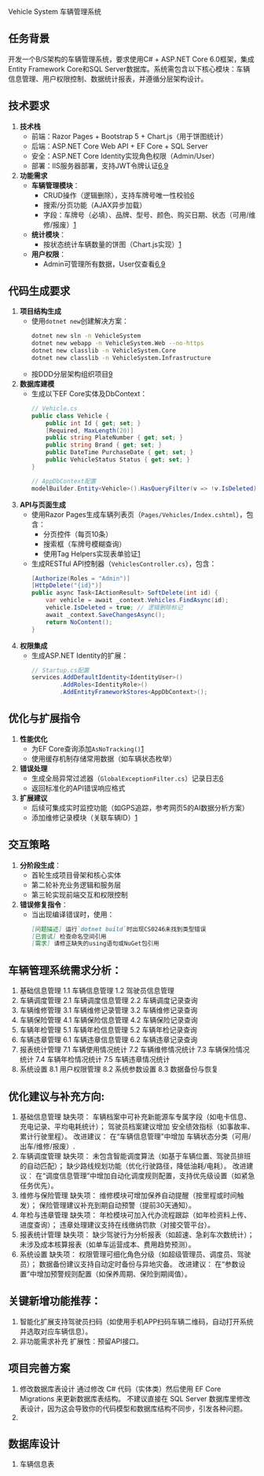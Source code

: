 Vehicle System
车辆管理系统

## 任务背景
开发一个B/S架构的车辆管理系统，要求使用C# + ASP.NET Core 6.0框架，集成Entity Framework Core和SQL Server数据库。系统需包含以下核心模块：车辆信息管理、用户权限控制、数据统计报表，并遵循分层架构设计。

## 技术要求
1. **技术栈**
   - 前端：Razor Pages + Bootstrap 5 + Chart.js（用于饼图统计）
   - 后端：ASP.NET Core Web API + EF Core + SQL Server
   - 安全：ASP.NET Core Identity实现角色权限（Admin/User）
   - 部署：IIS服务器部署，支持JWT令牌认证[6,9](@ref)
2. **功能需求**
   - **车辆管理模块**：
     - CRUD操作（逻辑删除），支持车牌号唯一性校验[6](@ref)
     - 搜索/分页功能（AJAX异步加载）
     - 字段：车牌号（必填）、品牌、型号、颜色、购买日期、状态（可用/维修/报废）[1](@ref)
   - **统计模块**：
     - 按状态统计车辆数量的饼图（Chart.js实现）[1](@ref)
   - **用户权限**：
     - Admin可管理所有数据，User仅查看[6,9](@ref)

## 代码生成要求
1. **项目结构生成**
   - 使用`dotnet new`创建解决方案：
     ```bash
     dotnet new sln -n VehicleSystem
     dotnet new webapp -n VehicleSystem.Web --no-https
     dotnet new classlib -n VehicleSystem.Core
     dotnet new classlib -n VehicleSystem.Infrastructure
     ```
   - 按DDD分层架构组织项目[9](@ref)
2. **数据库建模**
   - 生成以下EF Core实体及DbContext：
     ```csharp
     // Vehicle.cs
     public class Vehicle {
         public int Id { get; set; }
         [Required, MaxLength(20)] 
         public string PlateNumber { get; set; }
         public string Brand { get; set; }
         public DateTime PurchaseDate { get; set; }
         public VehicleStatus Status { get; set; }
     }
     
     // AppDbContext配置
     modelBuilder.Entity<Vehicle>().HasQueryFilter(v => !v.IsDeleted); // 逻辑删除
3. **API与页面生成**
   - 使用Razor Pages生成车辆列表页（`Pages/Vehicles/Index.cshtml`），包含：
     - 分页控件（每页10条）
     - 搜索框（车牌号模糊查询）
     - 使用Tag Helpers实现表单验证[1](@ref)
   - 生成RESTful API控制器（`VehiclesController.cs`），包含：
     ```csharp
     [Authorize(Roles = "Admin")]
     [HttpDelete("{id}")]
     public async Task<IActionResult> SoftDelete(int id) {
         var vehicle = await _context.Vehicles.FindAsync(id);
         vehicle.IsDeleted = true; // 逻辑删除标记
         await _context.SaveChangesAsync();
         return NoContent();
     }
4. **权限集成**
   - 生成ASP.NET Identity的扩展：
     ```csharp
     // Startup.cs配置
     services.AddDefaultIdentity<IdentityUser>()
             .AddRoles<IdentityRole>()
             .AddEntityFrameworkStores<AppDbContext>();

## 优化与扩展指令
1. **性能优化**
   - 为EF Core查询添加`AsNoTracking()`[1](@ref)
   - 使用缓存机制存储常用数据（如车辆状态枚举）
2. **错误处理**
   - 生成全局异常过滤器（`GlobalExceptionFilter.cs`）记录日志[6](@ref)
   - 返回标准化的API错误响应格式
3. **扩展建议**
   - 后续可集成实时监控功能（如GPS追踪，参考网页5的AI数据分析方案）
   - 添加维修记录模块（关联车辆ID）[1](@ref)

## 交互策略
1. **分阶段生成**：
   - 首轮生成项目骨架和核心实体
   - 第二轮补充业务逻辑和服务层
   - 第三轮实现前端交互和权限控制
2. **错误修复指令**：
   - 当出现编译错误时，使用：
     ```markdown
     [问题描述] 运行`dotnet build`时出现CS0246未找到类型错误
     [已尝试] 检查命名空间引用
     [需求] 请修正缺失的using语句或NuGet包引用

## 车辆管理系统需求分析：
1. 基础信息管理
  1.1 车辆信息管理
  1.2 驾驶员信息管理
2. 车辆调度管理
  2.1 车辆调度信息管理
  2.2 车辆调度记录查询
3. 车辆维修管理
  3.1 车辆维修记录管理
  3.2 车辆维修记录查询
4. 车辆保险管理
  4.1 车辆保险信息管理
  4.2 车辆保险记录查询
5. 车辆年检管理
  5.1 车辆年检信息管理
  5.2 车辆年检记录查询
6. 车辆违章管理
  6.1 车辆违章信息管理
  6.2 车辆违章记录查询
7. 报表统计管理
  7.1 车辆使用情况统计
  7.2 车辆维修情况统计
  7.3 车辆保险情况统计
  7.4 车辆年检情况统计
  7.5 车辆违章情况统计
8. 系统设置
  8.1 用户权限管理
  8.2 系统参数设置
  8.3 数据备份与恢复

## 优化建议与补充方向:
1. ​​基础信息管理​​
   ​​缺失项​​：
   车辆档案中可补充 ​​新能源车专属字段​​（如电卡信息、充电记录、平均电耗统计）；
   驾驶员档案建议增加 ​​安全绩效指标​​（如事故率、累计行驶里程）。
   ​​改进建议​​：
   在“车辆信息管理”中增加 ​​车辆状态分类​​（可用/出车/维修/报废）.
2. ​​车辆调度管理​​
   ​​缺失项​​：
   未包含 ​​智能调度算法​​（如基于车辆位置、驾驶员排班的自动匹配）；
   缺少 ​​路线规划功能​​（优化行驶路径，降低油耗/电耗）。
   ​​改进建议​​：
   在“调度信息管理”中增加 ​​自动化调度规则配置​​，支持优先级设置（如紧急任务优先）。
3. ​​维修与保险管理​​
   ​​缺失项​​：
   维修模块可增加​保养自动提醒​​（按里程或时间触发）；
   保险管理建议补充到期自动预警​​（提前30天通知）。
4. ​​年检与违章管理​​
   ​​缺失项​​：
   年检模块可加入 ​​代办流程跟踪​​（如年检资料上传、进度查询）；
   违章处理建议支持 ​​在线缴纳罚款​​（对接交管平台）。
5. ​​报表统计管理​​
   ​​缺失项​​：
   缺少 ​​驾驶行为分析报表​​（如超速、急刹车次数统计）；
   未涉及 ​​成本核算报表​​（如单车运营成本、费用趋势预测）。
6. ​​系统设置​​
   ​​缺失项​​：
   权限管理可细化 ​​角色分级​​（如超级管理员、调度员、驾驶员）；
   数据备份建议支持 ​​自动定时备份​​与异地灾备。
   ​​改进建议​​：
   在“参数设置”中增加 ​​预警规则配置​​（如保养周期、保险到期阈值）。

## 关键新增功能推荐：
1. ​智能化扩展​​
   支持驾驶员扫码（如使用手机APP扫码车辆二维码，自动打开系统并选取对应车辆信息）。
2. ​非功能需求补充​​
   ​扩展性​​：预留API接口。


## 项目完善方案
1. 修改数据库表设计
   通过修改 C# 代码（实体类）然后使用 EF Core Migrations 来更新数据库表结构。
   不建议直接在 SQL Server 数据库里修改表设计，因为这会导致你的代码模型和数据库结构不同步，引发各种问题。
2. 

## 数据库设计
1. 车辆信息表
